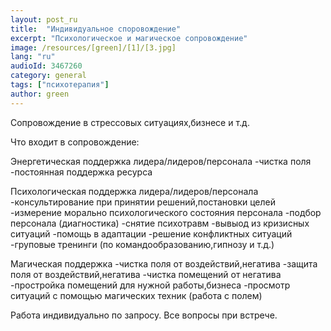 ```yaml
---
layout: post_ru
title:  "Индивидуальное споровождение"
excerpt: "Психологическое и магическое сопровождение"
image: /resources/[green]/[1]/[3.jpg]
lang: "ru"
audioId: 3467260
category: general
tags: ["психотерапия"]
author: green
---
```

Сопровождение в стрессовых ситуациях,бизнесе и т.д.

Что входит в сопровождение:

Энергетическая поддержка лидера/лидеров/персонала
-чистка поля 
-постоянная поддержка ресурса

Психологическая поддержка лидера/лидеров/персонала
-консультирование при принятии решений,постановки целей
-измерение морально психологического состояния персонала
-подбор персонала (диагностика)
-снятие психотравм 
-вывыод из кризисных ситуаций
-помощь в адаптации
-решение конфликтных ситуаций
-груповые тренинги (по командообразованию,гипнозу и т.д.)

Магическая поддержка 
-чистка поля от воздействий,негатива
-защита поля от воздействий,негатива
-чистка помещений от негатива
-простройка помещений для нужной работы,бизнеса
-просмотр ситуаций с помощью магических техник (работа с полем)

Работа индивидуально по запросу.
Все вопросы при встрече.